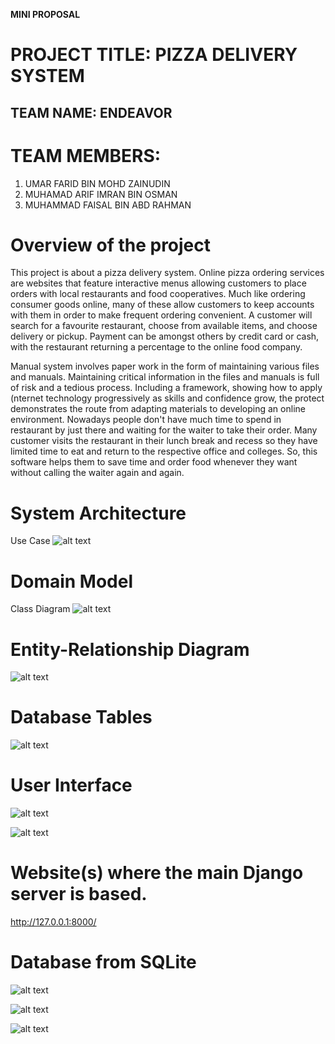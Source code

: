 **MINI PROPOSAL**

# PROJECT TITLE: PIZZA DELIVERY SYSTEM

## TEAM NAME: ENDEAVOR
# TEAM MEMBERS:
1. UMAR FARID BIN MOHD ZAINUDIN
2. MUHAMAD ARIF IMRAN BIN OSMAN
3. MUHAMMAD FAISAL BIN ABD RAHMAN
#
# Overview of the project
This project is about a pizza delivery system. Online pizza ordering services are websites that feature interactive menus allowing customers to place orders with local restaurants and food cooperatives. Much like ordering consumer goods online, many of these allow customers to keep accounts with them in order to make frequent ordering convenient. A customer will search for a favourite restaurant, choose from available items, and choose delivery or pickup. Payment can be amongst others by credit card or cash, with the restaurant returning a percentage to the online food company.

Manual system involves paper work in the form of maintaining various files and manuals. Maintaining
critical information in the files and manuals is full of risk and a tedious process. Including a framework, showing how to apply (nternet technology progressively as skills and confidence grow, the protect demonstrates the route from adapting materials to developing an online environment. Nowadays people don't have much time to spend in restaurant by just there and waiting for the waiter to take their order. Many customer visits the restaurant in their lunch break and recess so they have limited time to eat and return to the respective office and colleges. So, this software helps them to save time and order food whenever they want without calling the waiter again and again.
#
# System Architecture

Use Case
![alt text](https://drive.google.com/uc?export=view&id=1rGND99sDcB961EZXrreUfprhxEHmHDRs)

#
# Domain Model

Class Diagram
![alt text](https://drive.google.com/uc?export=view&id=1nmA5Fh7NTmYF3lYsfxLsFe4OePRPdEC8)

#
# Entity-Relationship Diagram

![alt text](https://drive.google.com/uc?export=view&id=109GyGWKDYCDM1hJ9Gqbp1nGphZO5-Shm)


#
# Database Tables

![alt text](https://drive.google.com/uc?export=view&id=1GK0Xd5sLGb-I_YwPWjz7h55O6bfaN78L)

#
# User Interface

![alt text](https://drive.google.com/uc?export=view&id=1Em_7SFvVAFroStgXu834CKoE5alhM7De)

![alt text](https://drive.google.com/uc?export=view&id=1gcLx-ZaCtCjeMF49fcJJHpeTsZMZObBl)

#
# Website(s) where the main Django server is based.

http://127.0.0.1:8000/

#

# Database from SQLite

![alt text](https://drive.google.com/uc?export=view&id=1A2VxvthUIJlHZ13Mf1RLDv_EXLK6_rI6)

![alt text](https://drive.google.com/uc?export=view&id=1vQRUjCuEM0KX_X1VIeZMM5FdkdwJnwOs)

![alt text](https://drive.google.com/uc?export=view&id=1MMz-iXPLHCgbJegW9GUknJugy2P0eJIF)

